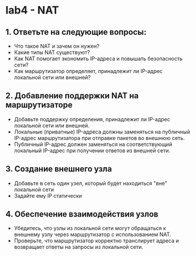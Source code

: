 # lab4 - NAT

## 1. Ответьте на следующие вопросы:
- Что такое NAT и зачем он нужен?
- Какие типы NAT существуют?
- Как NAT помогает экономить IP-адреса и повышать безопасность сети?
- Как маршрутизатор определяет, принадлежит ли IP-адрес локальной сети или внешней?

## 2. Добавление поддержки NAT на маршрутизаторе
- Добавьте поддержку определения, принадлежит ли IP-адрес локальной сети или внешней.
- Локальные (приватные) IP-адреса должны заменяться на публичный IP-адрес маршрутизатора при отправке пакетов во внешнюю сеть.
- Публичный IP-адрес должен заменяться на соответствующий локальный IP-адрес при получении ответов из внешней сети.

## 3. Создание внешнего узла
- Добавьте в сеть один узел, который будет находиться "вне" локальной сети
- Задайте ему IP статически

## 4. Обеспечение взаимодействия узлов
- Убедитесь, что узлы из локальной сети могут обращаться к внешнему узлу через маршрутизатор с использованием NAT.
- Проверьте, что маршрутизатор корректно транслирует адреса и возвращает ответы на запросы из локальной сети.
